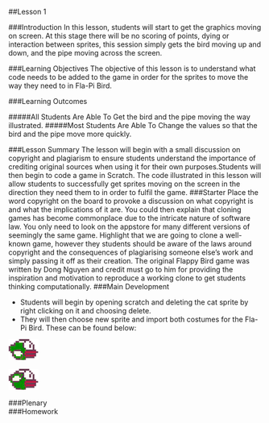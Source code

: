 ##Lesson 1

###Introduction
In this lesson, students will start to get the graphics moving on screen. At this stage there will be no scoring of points, dying or interaction between sprites, this session simply gets the bird moving up and down, and the pipe moving across the screen.

###Learning Objectives
The objective of this lesson is to understand what code needs to be added to the game in order for the sprites to move the way they need to in Fla-Pi Bird.

###Learning Outcomes

#####All Students Are Able To
Get the bird and the pipe moving the way illustrated.
#####Most Students Are Able To
Change the values so that the bird and the pipe move more quickly.

###Lesson Summary
The lesson will begin with a small discussion on copyright and plagiarism to ensure students understand the importance of crediting original sources when using it for their own purposes.Students will then begin to code a game in Scratch. The code illustrated in this lesson will allow students to successfully get sprites moving on the screen in the direction they need them to in order to fulfil the game.
###Starter
Place the word copyright on the board to provoke a discussion on what copyright is and what the implications of it are. You could then explain that cloning games has become commonplace due to the intricate nature of software law. You only need to look on the appstore for many different versions of seemingly the same game. Highlight that we are going to clone a well-known game, however they students should be aware of the laws around copyright and the consequences of plagiarising someone else’s work and simply passing it off as their creation. The original Flappy Bird game was written by Dong Nguyen and credit must go to him for providing the inspiration and motivation to reproduce a working clone to get students thinking computationally.
###Main Development
* Students will begin by opening scratch and deleting the cat sprite by right clicking on it and choosing delete.
* They will then choose new sprite and import both costumes for the Fla-Pi Bird. These can be found below:
  
![Flap-Pi Bird Costume 1](https://github.com/AllenHeard/Fla-Pi-Bird/blob/master/Graphics/Flappy.fw.png?raw=true)  
  
![Fla-Pi Bird Costume 2](https://github.com/AllenHeard/Fla-Pi-Bird/blob/master/Graphics/Flappy2.fw.png?raw=true)  

###Plenary  
###Homework
